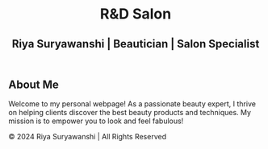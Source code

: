 <!DOCTYPE html>
<html lang="en">
<head>
    <meta charset="UTF-8">
    <meta name="viewport" content="width=device-width, initial-scale=1.0">
</head>
<body>

<header>
    <h1>R&D Salon</h1>
    <h2>Riya Suryawanshi | Beautician | Salon Specialist</h2>
</header>

<section>
    <h2>About Me</h2>
    <p>Welcome to my personal webpage! As a passionate beauty expert, I thrive on helping clients discover the best beauty products and techniques. My mission is to empower you to look and feel fabulous!</p>

</section>

<footer>
    <p>&copy; 2024 Riya Suryawanshi | All Rights Reserved</p>
</footer>

</body>
</html>
